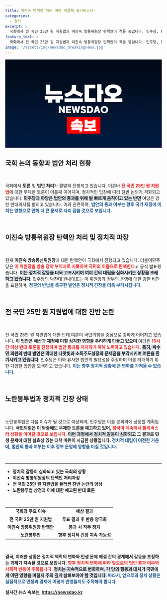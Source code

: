 ```yaml
---
title: 이진숙 탄핵안 처리 여당 이틀째 필리버스터!
categories:
  - 정치
excerpt: >
  국회에서 전 국민 25만 원 지원법과 이진숙 방통위원장 탄핵안이 격돌 중입니다. 민주당, 탄핵 가결 예고! 여당의 필리버스터로 긴장감 고조, 과연 법안은 어떻게 결론 날까요? 클릭해서 최신 소식을 확인하세요!
feature_text: >
  국회에서 전 국민 25만 원 지원법과 이진숙 방통위원장 탄핵안이 격돌 중입니다. 민주당, 탄핵 가결 예고! 여당의 필리버스터로 긴장감 고조, 과연 법안은 어떻게 결론 날까요? 클릭해서 최신 소식을 확인하세요!
image: '/assets/img/newsdao_breakingnews.jpg'
---
```


<p><img src="/assets/img/newsdao_breakingnews.jpg" alt="ranknews 속보" /></p>

<h2 data-ke-size="size26">국회 논의 동향과 법안 처리 현황</h2>

<p data-ke-size="size16">&nbsp;</p>

<p>국회에서 <b>토론</b> 및 <b>법안 처리</b>가 활발히 진행되고 있습니다. 이른바 <b><span style="color: #ee2323;">전 국민 25만 원 지원법</span></b>에 대한 무제한 토론이 이틀째 이어지며, 정치적인 입장에 따라 찬반 논의가 격화되고 있습니다. <b><span style="background-color: #21538527;">민주당과 야당은 법안의 통과를 위해 발 빠르게 움직이고 있는 반면</span></b> 여당은 강한 반대의사를 밝히고 있습니다. 이와 관련하여, <b><span style="color: #1a5490;">법안의 통과 여부는 향후 국가 재정에 미치는 영향으로 인해 더 큰 문제로 자리 잡을 것으로 보입니다.</span></b></p>

<p data-ke-size="size16">&nbsp;</p>

<h2>이진숙 방통위원장 탄핵안 처리 및 정치적 파장</h2>

<p data-ke-size="size16">&nbsp;</p>

<p>현재 <b>이진숙 방송통신위원장</b>에 대한 탄핵안이 국회에서 진행되고 있습니다. 더불어민주당은 <b><span style="color: #ee2323;">이 위원장을 방송 장악 부역자로 지목하며 국민의 이름으로 탄핵한다</span></b>고 공식 발표했습니다. <b><span style="background-color: #21538527;">이는 정치적 갈등을 더욱 고조시키며 여야 간의 대립을 심화시키는 상황을 초래하고 있습니다</span></b>. 민주당의 박찬대 원내대표는 이 위원장과 정부의 운영에 대한 강한 비판을 표현하며, <b><span style="color: #1a5490;">정권의 반납을 촉구한 발언은 정치적 긴장을 더욱 부각시킵니다.</span></b> </p>

<p data-ke-size="size16">&nbsp;</p>

<h2>전 국민 25만 원 지원법에 대한 찬반 논란</h2>

<p data-ke-size="size16">&nbsp;</p>

<p>전 국민 25만 원 지원법에 대한 반대 여론이 국민의힘을 중심으로 강하게 이어지고 있습니다. <b>이 법안은 예산과 재정에 미칠 심각한 영향을 우려하게 만들고 있으며</b> 여당은 <b><span style="color: #ee2323;">15시간 이상 반대 토론을 진행하며 법안 통과를 저지하기 위해 노력하고 있습니다</span></b>. <b><span style="background-color: #21538527;">특히, 박수민 의원의 반대 발언은 막대한 나랏빚과 소득주도성장의 문제점을 부각시키며 여론을 환기시키고 있습니다</span></b>. 민주당은 이와 유사한 법안의 필요성을 주장하며 이를 타개하기 위한 다양한 방안을 모색하고 있습니다. <b><span style="color: #1a5490;">이는 향후 정치적 상황에 큰 변화를 가져올 수 있습니다.</span></b></p>

<p data-ke-size="size16">&nbsp;</p>

<h2>노란봉투법과 정치적 긴장 상태</h2>

<p data-ke-size="size16">&nbsp;</p>

<p>노란봉투법은 다음 이슈가 될 것으로 예상되며, 민주당은 이를 본회의에 상정할 계획입니다. <b>국민의힘은 이 와중에도 무제한 토론을 예고하고 있어, <b><span style="color: #ee2323;">정국이 계속해서 필리버스터 상황을 이어갈 것으로 보입니다</span></b>. <b><span style="background-color: #21538527;">이런 과정에서 정치적 갈등이 심화되고</span></b> 그 결과로 민생 문제에 대한 실효성 있는 대책 마련이 시급한 상황입니다. <b><span style="color: #1a5490;">정치적 대립이 여전한 가운데, 법안의 통과 여부는 이후 정부 운영에 영향을 미칠 것입니다.</span></b></p>

<p data-ke-size="size16">&nbsp;</p>

<hr>

<ul>
    <li>정치적 갈등이 심화되고 있는 국회의 상황</li>
    <li>이진숙 방통위원장의 탄핵안 처리과정</li>
    <li>전 국민 25만 원 지원법을 둘러싼 찬반 논란의 양상</li>
    <li>노란봉투법 상정과 이에 대한 예고된 반대 토론</li>
</ul>

<p data-ke-size="size16">&nbsp;</p>

<table style="width:100%;">
  <tr>
    <td style="text-align: center; height: 17px;"><b>국회의 주요 이슈</b></td>
    <td style="text-align: center; height: 17px;"><b>예상 결과</b></td>
  </tr>
  <tr>
    <td style="text-align: center; height: 17px;">전 국민 25만 원 지원법</td>
    <td style="text-align: center; height: 17px;">투표 결과 후 반응 양극화</td>
  </tr>
  <tr>
    <td style="text-align: center; height: 17px;">이진숙 방통위원장 탄핵안</td>
    <td style="text-align: center; height: 17px;">통과 시 직무 정지</td>
  </tr>
  <tr>
    <td style="text-align: center; height: 17px;">노란봉투법</td>
    <td style="text-align: center; height: 17px;">향후 정치적 긴장 지속 가능성</td>
  </tr>
</table>

<p data-ke-size="size16">&nbsp;</p>

<p>결국, 이러한 상황은 <b>정치적 역학의 변화</b>와 <b>민생 문제 해결</b> 간의 경계에서 갈등을 조정하는 과제가 지속될 것으로 보입니다. <b><span style="color: #ee2323;">향후 정치적 변화에 따라 앞으로의 법안 통과 여부와 사회적 반응이 주목됩니다.</span></b> <b><span style="background-color: #21538527;">정치는 지속적으로 변화하며, 각 당의 행동과 대치가 국민에게 어떤 영향을 미칠지 주의 깊게 살펴보아야 할 것입니다.</span></b> <b><span style="color: #1a5490;">따라서, 앞으로의 정치 상황은 실질적으로 민생과 경제에 어떻게 반영될지도 주목해야 합니다.</span></b></p>
실시간 뉴스 속보는, <a href="https://newsdao.kr" rel="dofollow">https://newsdao.kr</a>


